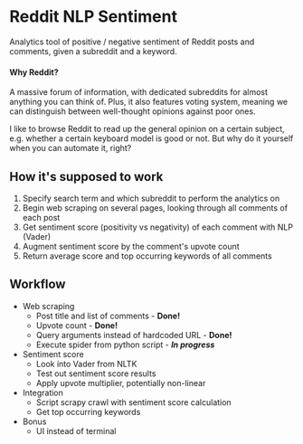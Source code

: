 # Reddit NLP Sentiment
Analytics tool of positive / negative sentiment of Reddit posts and comments, given a subreddit and a keyword.

#### Why Reddit?

A massive forum of information, with dedicated subreddits for almost anything you can think of. Plus, it also features voting system, meaning we can distinguish between well-thought opinions against poor ones.

I like to browse Reddit to read up the general opinion on a certain subject, e.g. whether a certain keyboard model is good or not. But why do it yourself when you can automate it, right?



## How it's supposed to work
1) Specify search term and which subreddit to perform the analytics on
2) Begin web scraping on several pages, looking through all comments of each post
3) Get sentiment score (positivity vs negativity) of each comment with NLP (Vader)
4) Augment sentiment score by the comment's upvote count
5) Return average score and top occurring keywords of all comments



## Workflow
* Web scraping
    * Post title and list of comments  - **Done!**
    * Upvote count - **Done!**
    * Query arguments instead of hardcoded URL - **Done!**
    * Execute spider from python script - ***In progress***
* Sentiment score
    * Look into Vader from NLTK
    * Test out sentiment score results
    * Apply upvote multiplier, potentially non-linear
* Integration
    * Script scrapy crawl with sentiment score calculation
    * Get top occurring keywords
* Bonus
    * UI instead of terminal
